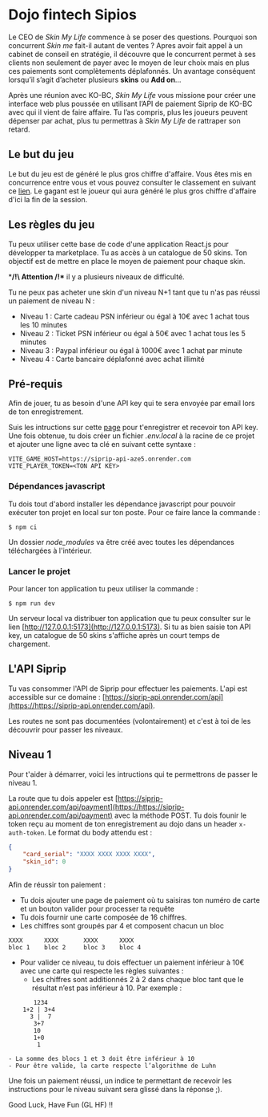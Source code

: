 # Dojo fintech Sipios

Le CEO de _Skin My Life_ commence à se poser des questions. Pourquoi son concurrent _Skin me_ fait-il autant de ventes ? Apres avoir fait appel à un cabinet de conseil en stratégie, il découvre que le concurrent permet à ses clients non seulement de payer avec le moyen de leur choix mais en plus ces paiements sont complètements déplafonnés. Un avantage conséquent lorsqu’il s’agit d’acheter plusieurs **skins** ou **Add on**...

Après une réunion avec KO-BC, _Skin My Life_ vous missione pour créer une interface web plus poussée en utilisant l’API de paiement Siprip de KO-BC avec qui il vient de faire affaire. Tu l’as compris, plus les joueurs peuvent dépenser par achat, plus tu permettras à _Skin My Life_ de rattraper son retard.

## Le but du jeu

Le but du jeu est de généré le plus gros chiffre d'affaire.
Vous êtes mis en concurrence entre vous et vous pouvez consulter le classement en suivant ce [lien](https:// ).
Le gagant est le joueur qui aura généré le plus gros chiffre d'affaire d'ici la fin de la session.

## Les règles du jeu

Tu peux utiliser cette base de code d'une application React.js pour développer ta marketplace. Tu as accès à un catalogue de 50 skins. Ton objectif est de mettre en place le moyen de paiement pour chaque skin.

***/!\ Attention /!\*** il y a plusieurs niveaux de difficulté.

Tu ne peux pas acheter une skin d'un niveau N+1 tant que tu n'as pas réussi un paiement de niveau N :
- Niveau 1 : Carte cadeau PSN inférieur ou égal à 10€ avec 1 achat tous les 10 minutes
- Niveau 2 : Ticket PSN inférieur ou égal à 50€  avec 1 achat tous les 5 minutes
- Niveau 3 : Paypal inférieur ou égal à 1000€ avec 1 achat par minute
- Niveau 4 : Carte bancaire déplafonné avec achat illimité

## Pré-requis

Afin de jouer, tu as besoin d'une API key qui te sera envoyée par email lors de ton enregistrement.

Suis les intructions sur cette [page](https://siprip-web-6yw9.onrender.com) pour t'enregistrer et recevoir ton API key.
Une fois obtenue, tu dois créer un fichier _.env.local_ à la racine de ce projet et ajouter une ligne avec ta clé en suivant cette syntaxe :
```
VITE_GAME_HOST=https://siprip-api-aze5.onrender.com
VITE_PLAYER_TOKEN=<TON API KEY>
```

### Dépendances javascript

Tu dois tout d'abord installer les dépendance javascript pour pouvoir exécuter ton projet en local sur ton poste.
Pour ce faire lance la commande :
```shell
$ npm ci
```

Un dossier _node_modules_ va être créé avec toutes les dépendances téléchargées à l'intérieur.

### Lancer le projet

Pour lancer ton application tu peux utiliser la commande :
```
$ npm run dev
````
Un serveur local va distribuer ton application que tu peux consulter sur le lien [http://127.0.0.1:5173](http://127.0.0.1:5173).
Si tu as bien saisie ton API key, un catalogue de 50 skins s'affiche après un court temps de chargement.

## L'API Siprip

Tu vas consommer l'API de Siprip pour effectuer les paiements.
L'api est accessible sur ce domaine : [https://siprip-api.onrender.com/api](https://https://siprip-api.onrender.com/api).

Les routes ne sont pas documentées (volontairement) et c'est à toi de les découvrir pour passer les niveaux.

## Niveau 1

Pour t'aider à démarrer, voici les intructions qui te permettrons de passer le niveau 1.

La route que tu dois appeler est [https://siprip-api.onrender.com/api/payment](https://https://siprip-api.onrender.com/api/payment) avec la méthode POST.
Tu dois founir le token reçu au moment de ton enregistrement au dojo dans un header `x-auth-token`.
Le format du body attendu est :
```json
{
	"card_serial": "XXXX XXXX XXXX XXXX",
	"skin_id": 0
}
```

Afin de réussir ton paiement :
- Tu dois ajouter une page de paiement où tu saisiras ton numéro de carte et un bouton valider pour processer ta requête
- Tu dois fournir une carte composée de 16 chiffres.
- Les chiffres sont groupés par 4 et composent chacun un bloc
```
XXXX      XXXX       XXXX      XXXX
bloc 1    bloc 2     bloc 3    bloc 4
````
- Pour valider ce niveau, tu dois effectuer un paiement inférieur à 10€ avec une carte qui respecte les règles suivantes :
    - Les chiffres sont additionnés 2 à 2 dans chaque bloc tant que le résultat n’est pas inférieur à 10.
    Par exemple : 
```
       1234
    1+2 | 3+4
      3 |  7
       3+7
       10
       1+0
        1
```
    - La somme des blocs 1 et 3 doit être inférieur à 10
    - Pour être valide, la carte respecte l’algorithme de Luhn

Une fois un paiement réussi, un indice te permettant de recevoir les instructions pour le niveau suivant sera glissé dans la réponse ;).

Good Luck, Have Fun (GL HF) !!